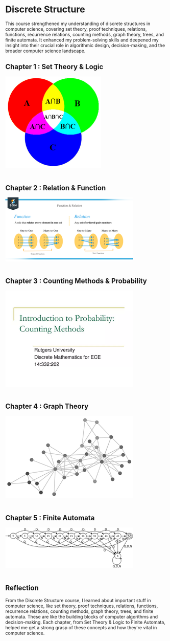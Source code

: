 # Discrete Structure
This course strengthened my understanding of discrete structures in computer science, covering set theory, proof techniques, relations, functions, recurrence relations, counting methods, graph theory, trees, and finite automata. It enhanced my problem-solving skills and deepened my insight into their crucial role in algorithmic design, decision-making, and the broader computer science landscape.

## Chapter 1 : Set Theory & Logic
<img width="300" src="https://raw.githubusercontent.com/lauyankai/Discrete_Structure/main/images/pic01.jpg" />
<div>&nbsp;</div>

## Chapter 2 : Relation & Function
<img width="400" src="https://raw.githubusercontent.com/lauyankai/Discrete_Structure/main/images/pic02.png" />
<div>&nbsp;</div>

## Chapter 3 : Counting Methods & Probability
<img width="400" src="https://raw.githubusercontent.com/lauyankai/Discrete_Structure/main/images/pic03.webp" />
<div>&nbsp;</div>

## Chapter 4 : Graph Theory
<img width="400" src="https://raw.githubusercontent.com/lauyankai/Discrete_Structure/main/images/pic04.png" />
<div>&nbsp;</div>

## Chapter 5 : Finite Automata
<img width="400" src="https://raw.githubusercontent.com/lauyankai/Discrete_Structure/main/images/pic05.png" />
<div>&nbsp;</div>

## Reflection
From the Discrete Structure course, I learned about important stuff in computer science, like set theory, proof techniques, relations, functions, recurrence relations, counting methods, graph theory, trees, and finite automata. These are like the building blocks of computer algorithms and decision-making. Each chapter, from Set Theory & Logic to Finite Automata, helped me get a strong grasp of these concepts and how they're vital in computer science.
